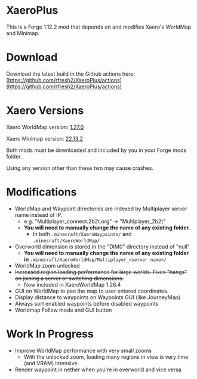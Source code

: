 # XaeroPlus

This is a Forge 1.12.2 mod that depends on and modifies Xaero's WorldMap and Minimap.

# Download

Download the latest build in the Github actions here: [https://github.com/rfresh2/XaeroPlus/actions](https://github.com/rfresh2/XaeroPlus/actions)

# Xaero Versions

Xaero WorldMap version: [1.27.0](https://www.curseforge.com/minecraft/mc-mods/xaeros-world-map/files/3967757)

Xaero Minimap version: [22.13.2](https://www.curseforge.com/minecraft/mc-mods/xaeros-minimap/files/3967730)

Both mods must be downloaded and included by you in your Forge mods folder. 

Using any version other than these two may cause crashes. 

# Modifications

* WorldMap and Waypoint directories are indexed by Multiplayer server name instead of IP. 
  * e.g. "Multiplayer_connect.2b2t.org" -> "Multiplayer_2b2t"
  * **You will need to manually change the name of any existing folder.** 
    * In both `.minecraft/XaeroWaypoints/` and `.minecraft/XaeroWorldMap/`
* Overworld dimension is stored in the "DIM0" directory instead of "null"
  * **You will need to manually change the name of any existing folder in** `.minecraft/XaeroWorldMap/Multiplayer_<server name>/`
* WorldMap zoom unlocked
* ~~Increased region loading performance for large worlds. Fixes "hangs" on joining a server or switching dimensions.~~
  * Now included in XaeroWorldMap 1.26.4
* GUI on WorldMap to pan the map to user entered coordinates.
* Display distance to waypoints on Waypoints GUI (like JourneyMap)
* Always sort enabled waypoints before disabled waypoints
* Worldmap Follow mode and GUI button

# Work In Progress

* Improve WorldMap performance with very small zooms
  * With the unlocked zoom, loading many regions in view is very time (and VRAM) intensive.
* Render waypoint in nether when you're in overworld and vice versa

